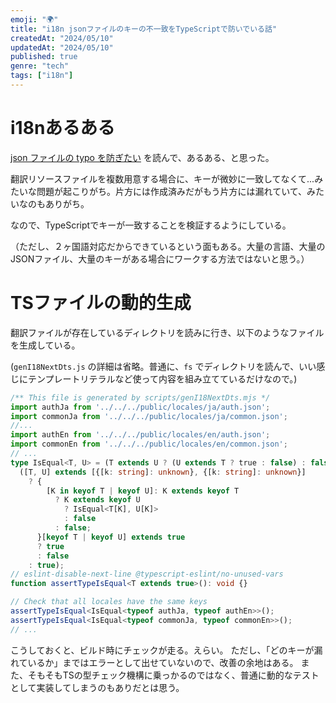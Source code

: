 ```yaml
---
emoji: "🌍"
title: "i18n jsonファイルのキーの不一致をTypeScriptで防いでいる話"
createdAt: "2024/05/10"
updatedAt: "2024/05/10"
published: true
genre: "tech"
tags: ["i18n"]
---
```


# i18nあるある

[json ファイルの typo を防ぎたい](https://zenn.dev/itizawa/scraps/c68fe774fd6f9b) を読んで、あるある、と思った。

翻訳リソースファイルを複数用意する場合に、キーが微妙に一致してなくて...みたいな問題が起こりがち。片方には作成済みだがもう片方には漏れていて、みたいなのもありがち。

なので、TypeScriptでキーが一致することを検証するようにしている。

（ただし、２ヶ国語対応だからできているという面もある。大量の言語、大量のJSONファイル、大量のキーがある場合にワークする方法ではないと思う。）

# TSファイルの動的生成

翻訳ファイルが存在しているディレクトリを読みに行き、以下のようなファイルを生成している。

(`genI18NextDts.js` の詳細は省略。普通に、`fs` でディレクトリを読んで、いい感じにテンプレートリテラルなど使って内容を組み立てているだけなので。)

```ts
/** This file is generated by scripts/genI18NextDts.mjs */
import authJa from '../../../public/locales/ja/auth.json';
import commonJa from '../../../public/locales/ja/common.json';
//...
import authEn from '../../../public/locales/en/auth.json';
import commonEn from '../../../public/locales/en/common.json';
// ...
type IsEqual<T, U> = (T extends U ? (U extends T ? true : false) : false) &
  ([T, U] extends [{[k: string]: unknown}, {[k: string]: unknown}]
    ? {
        [K in keyof T | keyof U]: K extends keyof T
          ? K extends keyof U
            ? IsEqual<T[K], U[K]>
            : false
          : false;
      }[keyof T | keyof U] extends true
      ? true
      : false
    : true);
// eslint-disable-next-line @typescript-eslint/no-unused-vars
function assertTypeIsEqual<T extends true>(): void {}

// Check that all locales have the same keys
assertTypeIsEqual<IsEqual<typeof authJa, typeof authEn>>();
assertTypeIsEqual<IsEqual<typeof commonJa, typeof commonEn>>();
// ...
```

こうしておくと、ビルド時にチェックが走る。えらい。
ただし、「どのキーが漏れているか」まではエラーとして出せていないので、改善の余地はある。
また、そもそもTSの型チェック機構に乗っかるのではなく、普通に動的なテストとして実装してしまうのもありだとは思う。
